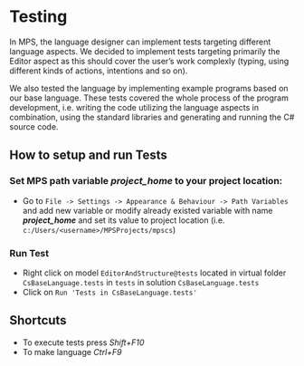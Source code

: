 # Testing

In MPS, the language designer can implement tests targeting different language aspects. We decided
to implement tests targeting primarily the Editor aspect as this should cover the user’s work
complexly (typing, using different kinds of actions, intentions and so on).

We also tested the language by implementing example programs based on our base language.
These tests covered the whole process of the program development, i.e. writing the code
utilizing the language aspects in combination, using the standard libraries and generating
and running the C# source code.

## How to setup and run Tests
### Set MPS path variable ***project_home*** to your project location:
- Go to `File -> Settings -> Appearance & Behaviour -> Path Variables` and add new variable or modify already existed variable with name ***project_home*** and set its value to project location (i.e.  `c:/Users/<username>/MPSProjects/mpscs`)
 
### Run Test
 - Right click on model `EditorAndStructure@tests` located in virtual folder `CsBaseLanguage.tests` in `tests` in solution `CsBaseLanguage.tests`
 - Click on `Run 'Tests in CsBaseLanguage.tests'`
 
## Shortcuts
- To execute tests press *Shift+F10* 
- To make language *Ctrl+F9*